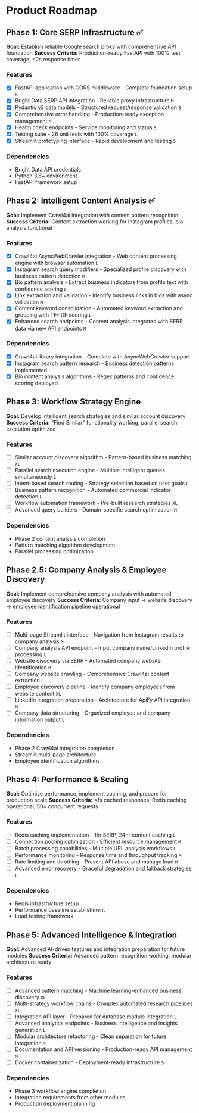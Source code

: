# Product Roadmap

## Phase 1: Core SERP Infrastructure ✅

**Goal:** Establish reliable Google search proxy with comprehensive API foundation
**Success Criteria:** Production-ready FastAPI with 100% test coverage, <2s response times

### Features

- [x] FastAPI application with CORS middleware - Complete foundation setup `S`
- [x] Bright Data SERP API integration - Reliable proxy infrastructure `M`
- [x] Pydantic v2 data models - Structured request/response validation `S`
- [x] Comprehensive error handling - Production-ready exception management `M`
- [x] Health check endpoints - Service monitoring and status `S`
- [x] Testing suite - 26 unit tests with 100% coverage `L`
- [x] Streamlit prototyping interface - Rapid development and testing `S`

### Dependencies

- Bright Data API credentials
- Python 3.8+ environment
- FastAPI framework setup

## Phase 2: Intelligent Content Analysis ✅

**Goal:** Implement Crawl4ai integration with content pattern recognition
**Success Criteria:** Content extraction working for Instagram profiles, bio analysis functional

### Features

- [x] Crawl4ai AsyncWebCrawler integration - Web content processing engine with browser automation `L`
- [x] Instagram search query modifiers - Specialized profile discovery with business pattern detection `M`
- [x] Bio pattern analysis - Extract business indicators from profile text with confidence scoring `L`
- [x] Link extraction and validation - Identify business links in bios with async validation `M`
- [x] Content keyword consolidation - Automated keyword extraction and grouping with TF-IDF scoring `L`
- [x] Enhanced search endpoints - Content analysis integrated with SERP data via new API endpoints `M`

### Dependencies

- [x] Crawl4ai library integration - Complete with AsyncWebCrawler support
- [x] Instagram search pattern research - Business detection patterns implemented
- [x] Bio content analysis algorithms - Regex patterns and confidence scoring deployed

## Phase 3: Workflow Strategy Engine

**Goal:** Develop intelligent search strategies and similar account discovery
**Success Criteria:** "Find Similar" functionality working, parallel search execution optimized

### Features

- [ ] Similar account discovery algorithm - Pattern-based business matching `XL`
- [ ] Parallel search execution engine - Multiple intelligent queries simultaneously `L`
- [ ] Intent-based search routing - Strategy selection based on user goals `L`
- [ ] Business pattern recognition - Automated commercial indicator detection `L`
- [ ] Workflow automation framework - Pre-built research strategies `XL`
- [ ] Advanced query builders - Domain-specific search optimization `M`

### Dependencies

- Phase 2 content analysis completion
- Pattern matching algorithm development
- Parallel processing optimization

## Phase 2.5: Company Analysis & Employee Discovery

**Goal:** Implement comprehensive company analysis with automated employee discovery
**Success Criteria:** Company input → website discovery → employee identification pipeline operational

### Features

- [ ] Multi-page Streamlit interface - Navigation from Instagram results to company analysis `M`
- [ ] Company analysis API endpoint - Input company name/LinkedIn profile processing `L`
- [ ] Website discovery via SERP - Automated company website identification `M`
- [ ] Company website crawling - Comprehensive Crawl4ai content extraction `L`
- [ ] Employee discovery pipeline - Identify company employees from website content `XL`
- [ ] LinkedIn integration preparation - Architecture for ApiFy API integration `M`
- [ ] Company data structuring - Organized employee and company information output `L`

### Dependencies

- Phase 2 Crawl4ai integration completion
- Streamlit multi-page architecture
- Employee identification algorithms

## Phase 4: Performance & Scaling

**Goal:** Optimize performance, implement caching, and prepare for production scale
**Success Criteria:** <1s cached responses, Redis caching operational, 50+ concurrent requests

### Features

- [ ] Redis caching implementation - 1hr SERP, 24hr content caching `L`
- [ ] Connection pooling optimization - Efficient resource management `M`
- [ ] Batch processing capabilities - Multiple URL analysis workflows `L`
- [ ] Performance monitoring - Response time and throughput tracking `M`
- [ ] Rate limiting and throttling - Prevent API abuse and manage load `M`
- [ ] Advanced error recovery - Graceful degradation and fallback strategies `L`

### Dependencies

- Redis infrastructure setup
- Performance baseline establishment
- Load testing framework

## Phase 5: Advanced Intelligence & Integration

**Goal:** Advanced AI-driven features and integration preparation for future modules
**Success Criteria:** Advanced pattern recognition working, modular architecture ready

### Features

- [ ] Advanced pattern matching - Machine learning-enhanced business discovery `XL`
- [ ] Multi-strategy workflow chains - Complex automated research pipelines `XL`
- [ ] Integration API layer - Prepared for database module integration `L`
- [ ] Advanced analytics endpoints - Business intelligence and insights generation `L`
- [ ] Modular architecture refactoring - Clean separation for future integration `M`
- [ ] Documentation and API versioning - Production-ready API management `M`
- [ ] Docker containerization - Deployment-ready infrastructure `S`

### Dependencies

- Phase 3 workflow engine completion
- Integration requirements from other modules
- Production deployment planning